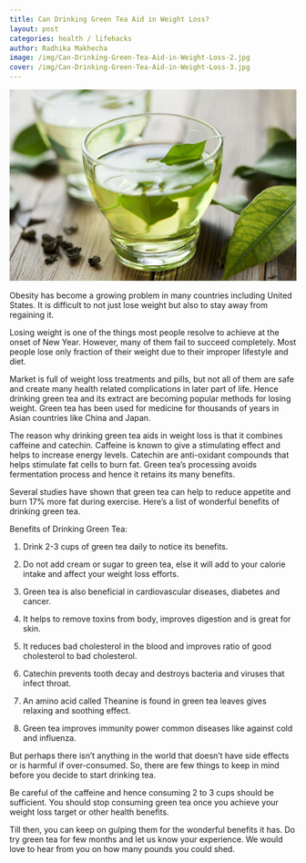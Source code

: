 ```yaml
---
title: Can Drinking Green Tea Aid in Weight Loss?
layout: post
categories: health / lifehacks
author: Radhika Makhecha
image: /img/Can-Drinking-Green-Tea-Aid-in-Weight-Loss-2.jpg
cover: /img/Can-Drinking-Green-Tea-Aid-in-Weight-Loss-3.jpg
---
```


![Existential - Can Drinking Green Tea Aid in Weight Loss?](/img/Can-Drinking-Green-Tea-Aid-in-Weight-Loss.jpg)

Obesity has become a growing problem in many countries including United States. It is difficult to not just lose weight but also to stay away from regaining it.

Losing weight is one of the things most people resolve to achieve at the onset of New Year. However, many of them fail to succeed completely. Most people lose only fraction of their weight due to their improper lifestyle and diet.

Market is full of weight loss treatments and pills, but not all of them are safe and create many health related complications in later part of life. Hence drinking green tea and its extract are becoming popular methods for losing weight. Green tea has been used for medicine for thousands of years in Asian countries like China and Japan.

The reason why drinking green tea aids in weight loss is that it combines caffeine and catechin. Caffeine is known to give a stimulating effect and helps to increase energy levels. Catechin are anti-oxidant compounds that helps stimulate fat cells to burn fat. Green tea’s processing avoids fermentation process and hence it retains its many benefits.

Several studies have shown that green tea can help to reduce appetite and burn 17% more fat during exercise. Here’s a list of wonderful benefits of drinking green tea.

Benefits of Drinking Green Tea:

1. Drink 2-3 cups of green tea daily to notice its benefits.

2. Do not add cream or sugar to green tea, else it will add to your calorie intake and affect your weight loss efforts.

3. Green tea is also beneficial in cardiovascular diseases, diabetes and cancer.

4. It helps to remove toxins from body, improves digestion and is great for skin.

5. It reduces bad cholesterol in the blood and improves ratio of good cholesterol to bad cholesterol.

6. Catechin prevents tooth decay and destroys bacteria and viruses that infect throat.

7. An amino acid called Theanine is found in green tea leaves gives relaxing and soothing effect.

8. Green tea improves immunity power common diseases like against cold and influenza.

But perhaps there isn’t anything in the world that doesn’t have side effects or is harmful if over-consumed. So, there are few things to keep in mind before you decide to start drinking tea.

Be careful of the caffeine and hence consuming 2 to 3 cups should be sufficient. You should stop consuming green tea once you achieve your weight loss target or other health benefits.

Till then, you can keep on gulping them for the wonderful benefits it has. Do try green tea for few months and let us know your experience. We would love to hear from you on how many pounds you could shed.

